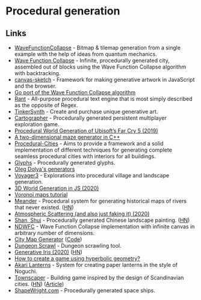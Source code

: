 # Procedural generation

## Links

- [WaveFunctionCollapse](https://github.com/mxgmn/WaveFunctionCollapse) - Bitmap & tilemap generation from a single example with the help of ideas from quantum mechanics.
- [Wave Function Collapse](https://github.com/marian42/wavefunctioncollapse) - Infinite, procedurally generated city, assembled out of blocks using the Wave Function Collapse algorithm with backtracking.
- [canvas-sketch](https://github.com/mattdesl/canvas-sketch) - Framework for making generative artwork in JavaScript and the browser.
- [Go port of the Wave Function Collapse algorithm](https://github.com/shawnridgeway/wfc)
- [Rant](https://github.com/TheBerkin/rant) - All-purpose procedural text engine that is most simply described as the opposite of Regex.
- [TinkerSynth](https://tinkersynth.com/) - Create and purchase unique generative art.
- [Cartographer](https://v-os.ca/cartographer) - Procedurally generated persistent multiplayer exploration game.
- [Procedural World Generation of Ubisoft’s Far Cry 5 (2019)](https://www.youtube.com/watch?v=NfizT369g60)
- [A two-dimensional maze generator in C++](https://joy.recurse.com/posts/465-a-two-dimensional-maze-generator-in-c)
- [Procedural-Cities](https://github.com/magnificus/Procedural-Cities) - Aims to provide a framework and a solid implementation of different techniques for generating complete seamless procedural cities with interiors for all buildings.
- [Glyphs](https://github.com/AdrianMargel/glyphs) - Procedurally generated glyphs.
- [Oleg Dolya's generators](https://watabou.itch.io/)
- [Voyager3](https://voyager3.tumblr.com/) - Explorations into procedural village and landscape generation.
- [3D World Generation in JS (2020)](https://www.youtube.com/watch?v=rNuDkDhadfU)
- [Voronoi maps tutorial](https://www.redblobgames.com/x/2022-voronoi-maps-tutorial/)
- [Meander](http://roberthodgin.com/project/meander) - Procedural system for generating historical maps of rivers that never existed. ([HN](https://news.ycombinator.com/item?id=23341917))
- [Atmospheric Scattering (and also just faking it) (2020)](https://www.youtube.com/watch?v=JMUtQcJE2Pw)
- [Shan, Shui](https://github.com/LingDong-/shan-shui-inf) - Procedurally generated Chinese landscape painting. ([HN](https://news.ycombinator.com/item?id=23469233))
- [NDWFC](https://github.com/LingDong-/ndwfc) - Wave Function Collapse implementation with infinite canvas in arbitrary number of dimensions.
- [City Map Generator](https://maps.probabletrain.com/#/) ([Code](https://github.com/ProbableTrain/MapGenerator))
- [Dungeon Scrawl](https://dungeonscrawl.com/) - Dungeon scrawling tool.
- [Generative Iris (2020)](https://mostlymaths.net/2020/06/iris-sketch.html/) ([HN](https://news.ycombinator.com/item?id=23592665))
- [How to create a game using hyperbolic geometry?](http://roguetemple.com/z/hyper/dev.php)
- [Akari Lanterns](http://roberthodgin.com/project/akari-lanterns) - System for creating paper lanterns in the style of Noguchi.
- [Townscaper](https://store.steampowered.com/app/1291340/Townscaper/) - Building game inspired by the design of Scandinavian cities. ([HN](https://news.ycombinator.com/item?id=23937551)) ([Article](https://www.bloomberg.com/news/articles/2020-07-24/the-video-game-where-you-build-an-empty-town))
- [ShapeWright.com](https://ship.shapewright.com/) - Procedurally generated space ships.
